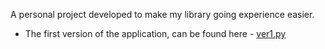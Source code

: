 A personal project developed to make my library going experience easier. 

- The first version of the application, can be found here - [ver1.py](ver1.py)







